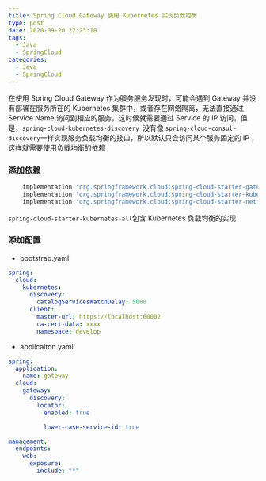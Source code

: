 ```yaml
---
title: Spring Cloud Gateway 使用 Kubernetes 实现负载均衡
type: post
date: 2020-09-20 22:23:18
tags:
  - Java
  - SpringCloud
categories:
  - Java
  - SpringCloud
---
```



在使用 Spring Cloud Gateway 作为服务服务发现时，可能会遇到 Gateway 并没有部署在服务所在的 Kubernetes 集群中，或者存在网络隔离，无法直接通过 Service Name 访问到相应的服务，这时候就需要通过 Service 的 IP 访问，但是，`spring-cloud-kubernetes-discovery `没有像 `spring-cloud-consul-discovery`一样实现服务负载均衡的接口，所以默认只会访问某个服务固定的 IP；这样就需要使用负载均衡的依赖

### 添加依赖

```groovy
    implementation 'org.springframework.cloud:spring-cloud-starter-gateway'
    implementation 'org.springframework.cloud:spring-cloud-starter-kubernetes-all'
    implementation 'org.springframework.cloud:spring-cloud-starter-netflix-ribbon'
```

`spring-cloud-starter-kubernetes-all`包含 Kubernetes 负载均衡的实现

### 添加配置

- bootstrap.yaml

```yaml
spring:
  cloud:
    kubernetes:
      discovery:
        catalogServicesWatchDelay: 5000
      client:
        master-url: https://localhost:60002
        ca-cert-data: xxxx
        namespace: develop
```

- applicaiton.yaml

```yaml
spring:
  application:
    name: gateway
  cloud:
    gateway:
      discovery:
        locator:
          enabled: true

          lower-case-service-id: true

management:
  endpoints:
    web:
      exposure:
        include: "*"
```
